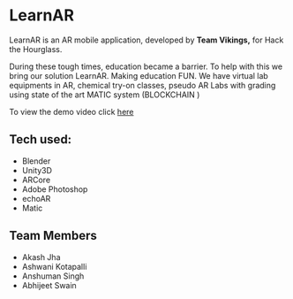 # LearnAR
LearnAR is an AR mobile application, developed by <b>Team Vikings,</b> for Hack the Hourglass.

During these tough times, education became a barrier. To help with this we bring our solution LearnAR. Making education FUN. We have virtual lab equipments in AR, chemical try-on classes, pseudo AR Labs with grading using state of the art MATIC system (BLOCKCHAIN )

<p>To view the demo video click <a href='https://www.youtube.com/watch?v=WnltY0Z33UA'>here</a></p>



## Tech used:
<ul>
  <li>Blender</li>
  <li>Unity3D</li>
  <li>ARCore</li>
  <li>Adobe Photoshop</li>
  <li>echoAR</li>
  <li>Matic</li>
</ul>


## Team Members
<ul>
  <li>Akash Jha</li>
  <li>Ashwani Kotapalli</li>
  <li>Anshuman Singh</li>
  <li>Abhijeet Swain</li>
</ul>
